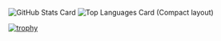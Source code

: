 <!-- ![graph](https://github-profile-summary-cards.vercel.app/api/cards/profile-details?username=kawanishi2023&theme=graywhite) -->
![GitHub Stats Card](https://github-readme-stats.vercel.app/api?username=itf-kawanishi&show_icons=true&theme=graywhite&line_height=20)
![Top Languages Card (Compact layout)](https://github-readme-stats.vercel.app/api/top-langs/?username=itf-kawanishi&layout=compact&theme=graywhite)


[![trophy](https://github-profile-trophy.vercel.app/?username=itf-kawanishi&theme=flat&column=7)](https://github.com/ryo-ma/github-profile-trophy)

